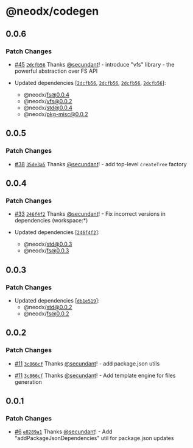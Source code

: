 # @neodx/codegen

## 0.0.6

### Patch Changes

- [#45](https://github.com/secundant/neodx/pull/45) [`2dcfb56`](https://github.com/secundant/neodx/commit/2dcfb5612245be2d4f7fee5a2ba9bdbbf01bb3f8) Thanks [@secundant](https://github.com/secundant)! - introduce "vfs" library - the powerful abstraction over FS API

- Updated dependencies [[`2dcfb56`](https://github.com/secundant/neodx/commit/2dcfb5612245be2d4f7fee5a2ba9bdbbf01bb3f8), [`2dcfb56`](https://github.com/secundant/neodx/commit/2dcfb5612245be2d4f7fee5a2ba9bdbbf01bb3f8), [`2dcfb56`](https://github.com/secundant/neodx/commit/2dcfb5612245be2d4f7fee5a2ba9bdbbf01bb3f8), [`2dcfb56`](https://github.com/secundant/neodx/commit/2dcfb5612245be2d4f7fee5a2ba9bdbbf01bb3f8)]:
  - @neodx/fs@0.0.4
  - @neodx/vfs@0.0.2
  - @neodx/std@0.0.4
  - @neodx/pkg-misc@0.0.2

## 0.0.5

### Patch Changes

- [#38](https://github.com/secundant/neodx/pull/38) [`35de3a5`](https://github.com/secundant/neodx/commit/35de3a50be2d782e546f804361b2bef373ae9511) Thanks [@secundant](https://github.com/secundant)! - add top-level `createTree` factory

## 0.0.4

### Patch Changes

- [#33](https://github.com/secundant/neodx/pull/33) [`246f4f2`](https://github.com/secundant/neodx/commit/246f4f292a005be440d78e7528cc40aefa5c6ad8) Thanks [@secundant](https://github.com/secundant)! - Fix incorrect versions in dependencies (workspace:\*)

- Updated dependencies [[`246f4f2`](https://github.com/secundant/neodx/commit/246f4f292a005be440d78e7528cc40aefa5c6ad8)]:
  - @neodx/std@0.0.3
  - @neodx/fs@0.0.3

## 0.0.3

### Patch Changes

- Updated dependencies [[`db1e519`](https://github.com/secundant/neodx/commit/db1e5193c4c5af6e0583a5e2f2e0a2ff161208d6)]:
  - @neodx/std@0.0.2
  - @neodx/fs@0.0.2

## 0.0.2

### Patch Changes

- [#11](https://github.com/secundant/neodx/pull/11) [`3c866cf`](https://github.com/secundant/neodx/commit/3c866cf856bb94df27e5ef69a7212f4b4e1c59a0) Thanks [@secundant](https://github.com/secundant)! - add package.json utils

- [#11](https://github.com/secundant/neodx/pull/11) [`3c866cf`](https://github.com/secundant/neodx/commit/3c866cf856bb94df27e5ef69a7212f4b4e1c59a0) Thanks [@secundant](https://github.com/secundant)! - Add template engine for files generation

## 0.0.1

### Patch Changes

- [#6](https://github.com/secundant/neodx/pull/6) [`e8289a1`](https://github.com/secundant/neodx/commit/e8289a1bddfaac69d3377418a26b482df68162a6) Thanks [@secundant](https://github.com/secundant)! - Add "addPackageJsonDependencies" util for package.json updates
